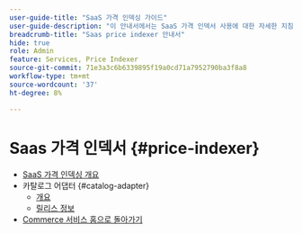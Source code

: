 ```yaml
---
user-guide-title: "SaaS 가격 인덱싱 가이드"
user-guide-description: "이 안내서에서는 SaaS 가격 인덱서 사용에 대한 자세한 지침을 제공합니다."
breadcrumb-title: "Saas price indexer 안내서"
hide: true
role: Admin
feature: Services, Price Indexer
source-git-commit: 71e3a3c6b6339895f19a0cd71a7952790ba3f8a8
workflow-type: tm+mt
source-wordcount: '37'
ht-degree: 8%

---
```


# Saas 가격 인덱서 {#price-indexer}

- [SaaS 가격 인덱싱 개요](price-indexing.md)
- 카탈로그 어댑터 {#catalog-adapter}
   - [개요](catalog-adapter.md)
   - [릴리스 정보](release-notes.md)
- [Commerce 서비스 홈으로 돌아가기](https://experienceleague.adobe.com/docs/commerce-merchant-services/user-guides/home.html)
